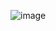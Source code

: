 ![image](https://github.com/imnotvirus/HappyBirthdayAndroidKotlin/assets/11259073/dfabaa3b-39a1-4ba9-a4b8-3153c618cd16)
